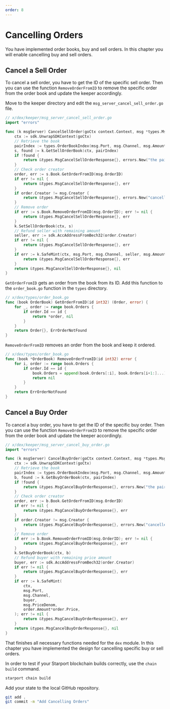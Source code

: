 ```yaml
---
order: 8
---
```


# Cancelling Orders

You have implemented order books, buy and sell orders.  In this chapter you will enable cancelling buy and sell orders.

## Cancel a Sell Order

To cancel a sell order, you have to get the ID of the specific sell order. Then you can use the function `RemoveOrderFromID` to remove the specific order from the order book and update the keeper accordingly.

Move to the keeper directory and edit the `msg_server_cancel_sell_order.go` file.

```go
// x/dex/keeper/msg_server_cancel_sell_order.go
import "errors"

func (k msgServer) CancelSellOrder(goCtx context.Context, msg *types.MsgCancelSellOrder) (*types.MsgCancelSellOrderResponse, error) {
	ctx := sdk.UnwrapSDKContext(goCtx)
	// Retrieve the book
	pairIndex := types.OrderBookIndex(msg.Port, msg.Channel, msg.AmountDenom, msg.PriceDenom)
	s, found := k.GetSellOrderBook(ctx, pairIndex)
	if !found {
		return &types.MsgCancelSellOrderResponse{}, errors.New("the pair doesn't exist")
	}
	// Check order creator
	order, err := s.Book.GetOrderFromID(msg.OrderID)
	if err != nil {
		return &types.MsgCancelSellOrderResponse{}, err
	}
	if order.Creator != msg.Creator {
		return &types.MsgCancelSellOrderResponse{}, errors.New("canceller must be creator")
	}
	// Remove order
	if err := s.Book.RemoveOrderFromID(msg.OrderID); err != nil {
		return &types.MsgCancelSellOrderResponse{}, err
	}
	k.SetSellOrderBook(ctx, s)
	// Refund seller with remaining amount
	seller, err := sdk.AccAddressFromBech32(order.Creator)
	if err != nil {
		return &types.MsgCancelSellOrderResponse{}, err
	}
	if err := k.SafeMint(ctx, msg.Port, msg.Channel, seller, msg.AmountDenom, order.Amount); err != nil {
		return &types.MsgCancelSellOrderResponse{}, err
	}
	return &types.MsgCancelSellOrderResponse{}, nil
}
```

`GetOrderFromID` gets an order from the book from its ID.
Add this function to the `order_book.go` function in the `types` directory.

```go
// x/dex/types/order_book.go
func (book OrderBook) GetOrderFromID(id int32) (Order, error) {
	for _, order := range book.Orders {
		if order.Id == id {
			return *order, nil
		}
	}
	return Order{}, ErrOrderNotFound
}
```

`RemoveOrderFromID` removes an order from the book and keep it ordered.

```go
// x/dex/types/order_book.go
func (book *OrderBook) RemoveOrderFromID(id int32) error {
	for i, order := range book.Orders {
		if order.Id == id {
			book.Orders = append(book.Orders[:i], book.Orders[i+1:]...)
			return nil
		}
	}
	return ErrOrderNotFound
}
```

## Cancel a Buy Order

To cancel a buy order, you have to get the ID of the specific buy order. Then you can use the function `RemoveOrderFromID` to remove the specific order from the order book and update the keeper accordingly.

```go
// x/dex/keeper/msg_server_cancel_buy_order.go
import "errors"

func (k msgServer) CancelBuyOrder(goCtx context.Context, msg *types.MsgCancelBuyOrder) (*types.MsgCancelBuyOrderResponse, error) {
	ctx := sdk.UnwrapSDKContext(goCtx)
	// Retrieve the book
	pairIndex := types.OrderBookIndex(msg.Port, msg.Channel, msg.AmountDenom, msg.PriceDenom)
	b, found := k.GetBuyOrderBook(ctx, pairIndex)
	if !found {
		return &types.MsgCancelBuyOrderResponse{}, errors.New("the pair doesn't exist")
	}
	// Check order creator
	order, err := b.Book.GetOrderFromID(msg.OrderID)
	if err != nil {
		return &types.MsgCancelBuyOrderResponse{}, err
	}
	if order.Creator != msg.Creator {
		return &types.MsgCancelBuyOrderResponse{}, errors.New("canceller must be creator")
	}
	// Remove order
	if err := b.Book.RemoveOrderFromID(msg.OrderID); err != nil {
		return &types.MsgCancelBuyOrderResponse{}, err
	}
	k.SetBuyOrderBook(ctx, b)
	// Refund buyer with remaining price amount
	buyer, err := sdk.AccAddressFromBech32(order.Creator)
	if err != nil {
		return &types.MsgCancelBuyOrderResponse{}, err
	}
	if err := k.SafeMint(
		ctx,
		msg.Port,
		msg.Channel,
		buyer,
		msg.PriceDenom,
		order.Amount*order.Price,
	); err != nil {
		return &types.MsgCancelBuyOrderResponse{}, err
	}
	return &types.MsgCancelBuyOrderResponse{}, nil
}
```

That finishes all necessary functions needed for the `dex` module. In this chapter you have implemented the design for cancelling specific buy or sell orders.

In order to test if your Starport blockchain builds correctly, use the `chain build` command.

```bash
starport chain build
```

Add your state to the local GitHub repository.

```bash
git add .
git commit -m "Add Cancelling Orders"
```
